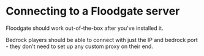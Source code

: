 # Connecting to a Floodgate server

Floodgate should work out-of-the-box after you've installed it.

Bedrock players should be able to connect with just the IP and bedrock port -
they don't need to set up any custom proxy on their end.

